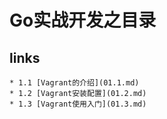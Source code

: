 # Go实战开发之目录

## links
	* 1.1 [Vagrant的介绍](01.1.md)
	* 1.2 [Vagrant安装配置](01.2.md)
	* 1.3 [Vagrant使用入门](01.3.md)
